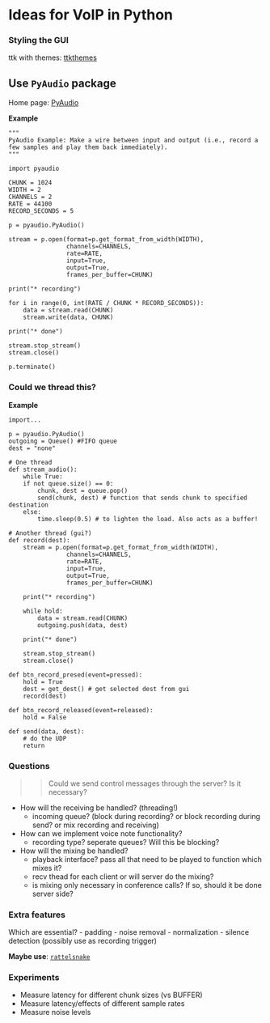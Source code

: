 # Ideas for VoIP in Python

### Styling the GUI
ttk with themes: [ttkthemes](https://github.com/RedFantom/ttkthemes)

## Use `PyAudio` package

Home page: [PyAudio](http://people.csail.mit.edu/hubert/pyaudio/)

**Example**
```
"""
PyAudio Example: Make a wire between input and output (i.e., record a
few samples and play them back immediately).
"""

import pyaudio

CHUNK = 1024
WIDTH = 2
CHANNELS = 2
RATE = 44100
RECORD_SECONDS = 5

p = pyaudio.PyAudio()

stream = p.open(format=p.get_format_from_width(WIDTH),
                channels=CHANNELS,
                rate=RATE,
                input=True,
                output=True,
                frames_per_buffer=CHUNK)

print("* recording")

for i in range(0, int(RATE / CHUNK * RECORD_SECONDS)):
    data = stream.read(CHUNK)
    stream.write(data, CHUNK)

print("* done")

stream.stop_stream()
stream.close()

p.terminate()
```

### Could we thread this?

**Example**
```
import...

p = pyaudio.PyAudio()
outgoing = Queue() #FIFO queue
dest = "none"

# One thread
def stream_audio():
    while True:
	if not queue.size() == 0:
	    chunk, dest = queue.pop()
	    send(chunk, dest) # function that sends chunk to specified destination
	else:
		time.sleep(0.5) # to lighten the load. Also acts as a buffer!

# Another thread (gui?)
def record(dest):
	stream = p.open(format=p.get_format_from_width(WIDTH),
                channels=CHANNELS,
                rate=RATE,
                input=True,
                output=True,
                frames_per_buffer=CHUNK)

	print("* recording")

	while hold:
		data = stream.read(CHUNK)
		outgoing.push(data, dest)

	print("* done")

	stream.stop_stream()
	stream.close()

def btn_record_presed(event=pressed):
	hold = True
	dest = get_dest() # get selected dest from gui
	record(dest)

def btn_record_released(event=released):
    hold = False

def send(data, dest):
	# do the UDP
	return

```

### Questions

>> Could we send control messages through the server? Is it necessary?

* How will the receiving be handled? (threading!)
	- incoming queue? (block during recording? or block recording during send? or mix recording and receiving)
* How can we implement voice note functionality?
	- recording type? seperate queues? Will this be blocking?
* How will the mixing be handled?
	- playback interface? pass all that need to be played to function which mixes it?
	- recv thead for each client or will server do the mixing?
	- is mixing only necessary in conference calls? If so, should it be done server side?

### Extra features
Which are essential?
	- padding
	- noise removal
	- normalization
	- silence detection (possibly use as recording trigger)

 **Maybe use**: [`rattelsnake`](https://github.com/loehnertz/rattlesnake)

### Experiments
* Measure latency for different chunk sizes (vs BUFFER)
* Measure latency/effects of different sample rates
* Measure noise levels

